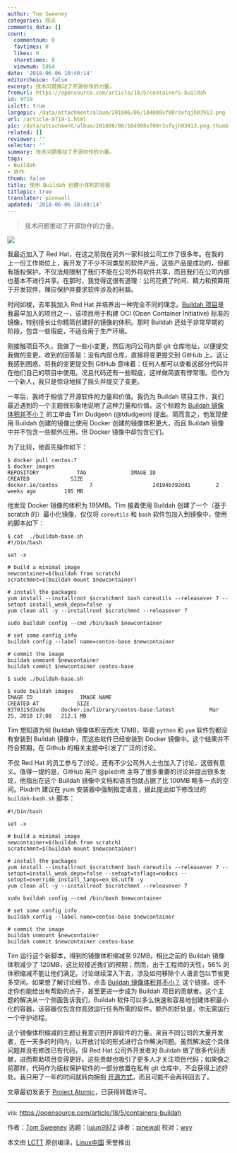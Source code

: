 ```yaml
---
author: Tom Sweeney
categories: 观点
comments_data: []
count:
  commentnum: 0
  favtimes: 0
  likes: 0
  sharetimes: 0
  viewnum: 5864
date: '2018-06-06 10:40:14'
editorchoice: false
excerpt: 技术问题推动了开源协作的力量。
fromurl: https://opensource.com/article/18/5/containers-buildah
id: 9719
islctt: true
largepic: /data/attachment/album/201806/06/104008xf00r3xfqjh03913.png
url: /article-9719-1.html
pic: /data/attachment/album/201806/06/104008xf00r3xfqjh03913.png.thumb.jpg
related: []
reviewer: ''
selector: ''
summary: 技术问题推动了开源协作的力量。
tags:
- Buildah
- 协作
thumb: false
title: 使用 Buildah 创建小体积的容器
titlepic: true
translator: pinewall
updated: '2018-06-06 10:40:14'
---
```



> 
> 技术问题推动了开源协作的力量。
> 
> 
> 


![](/data/attachment/album/201806/06/104008xf00r3xfqjh03913.png)


我最近加入了 Red Hat，在这之前我在另外一家科技公司工作了很多年。在我的上一份工作岗位上，我开发了不少不同类型的软件产品，这些产品是成功的，但都有版权保护。不仅法规限制了我们不能在公司外将软件共享，而且我们在公司内部也基本不进行共享。在那时，我觉得这很有道理：公司花费了时间、精力和预算用于开发软件，理应保护并要求软件涉及的利益。


时间如梭，去年我加入 Red Hat 并培养出一种完全不同的理念。[Buildah 项目](https://github.com/projectatomic/buildah)是我最早加入的项目之一，该项目用于构建 OCI (Open Container Initiative) 标准的镜像，特别擅长让你精简创建好的镜像的体积。那时 Buildah 还处于非常早期的阶段，包含一些瑕疵，不适合用于生产环境。


刚接触项目不久，我做了一些小变更，然后询问公司内部 git 仓库地址，以便提交我做的变更。收到的回答是：没有内部仓库，直接将变更提交到 GitHub 上。这让我感到困惑，将我的变更提交到 GitHub 意味着：任何人都可以查看这部分代码并在他们自己的项目中使用。况且代码还有一些瑕疵，这样做简直有悖常理。但作为一个新人，我只是惊讶地摇了摇头并提交了变更。


一年后，我终于相信了开源软件的力量和价值。我仍为 Buildah 项目工作，我们最近遇到的一个主题很形象地说明了这种力量和价值。这个标题为 [Buildah 镜像体积并不小？](https://github.com/projectatomic/buildah/issues/532) 的工单由 Tim Dudgeon (@tdudgeon) 提出。简而言之，他发现使用 Buildah 创建的镜像比使用 Docker 创建的镜像体积更大，而且 Buildah 镜像中并不包含一些额外应用，但 Docker 镜像中却包含它们。


为了比较，他首先操作如下：



```
$ docker pull centos:7
$ docker images
REPOSITORY            TAG              IMAGE ID                 CREATED             SIZE
docker.io/centos          7                   2d194b392dd1        2 weeks ago         195 MB

```

他发现 Docker 镜像的体积为 195MB。Tim 接着使用 Buildah 创建了一个（基于 scratch 的）最小化镜像，仅仅将 `coreutils` 和 `bash` 软件包加入到镜像中，使用的脚本如下：



```
$ cat  ./buildah-base.sh
#!/bin/bash

set -x

# build a minimal image
newcontainer=$(buildah from scratch)
scratchmnt=$(buildah mount $newcontainer)

# install the packages
yum install --installroot $scratchmnt bash coreutils --releasever 7 --setopt install_weak_deps=false -y
yum clean all -y --installroot $scratchmnt --releasever 7

sudo buildah config --cmd /bin/bash $newcontainer

# set some config info
buildah config --label name=centos-base $newcontainer

# commit the image
buildah unmount $newcontainer
buildah commit $newcontainer centos-base

$ sudo ./buildah-base.sh

$ sudo buildah images
IMAGE ID               IMAGE NAME                                             CREATED AT            SIZE
8379315d3e3e     docker.io/library/centos-base:latest           Mar 25, 2018 17:08   212.1 MB

```

Tim 想知道为何 Buildah 镜像体积反而大 17MB，毕竟 `python` 和 `yum` 软件包都没有安装到 Buildah 镜像中，而这些软件已经安装到 Docker 镜像中。这个结果并不符合预期，在 Github 的相关主题中引发了广泛的讨论。


不仅 Red Hat 的员工参与了讨论，还有不少公司外人士也加入了讨论，这很有意义。值得一提的是，GitHub 用户 @pixdrift 主导了很多重要的讨论并提出很多发现，他指出在这个 Buildah 镜像中文档和语言包就占据了比 100MB 略多一点的空间。Pixdrift 建议在 yum 安装器中强制指定语言，据此提出如下修改过的 `buildah-bash.sh` 脚本：



```
#!/bin/bash

set -x

# build a minimal image
newcontainer=$(buildah from scratch)
scratchmnt=$(buildah mount $newcontainer)

# install the packages
yum install --installroot $scratchmnt bash coreutils --releasever 7 --setopt=install_weak_deps=false --setopt=tsflags=nodocs --setopt=override_install_langs=en_US.utf8 -y
yum clean all -y --installroot $scratchmnt --releasever 7

sudo buildah config --cmd /bin/bash $newcontainer

# set some config info
buildah config --label name=centos-base $newcontainer

# commit the image
buildah unmount $newcontainer
buildah commit $newcontainer centos-base

```

Tim 运行这个新脚本，得到的镜像体积缩减至 92MB，相比之前的 Buildah 镜像体积减少了 120MB，这比较接近我们的预期；然而，出于工程师的天性，56% 的体积缩减不能让他们满足。讨论继续深入下去，涉及如何移除个人语言包以节省更多空间。如果想了解讨论细节，点击 [Buildah 镜像体积并不小？](https://github.com/projectatomic/buildah/issues/532) 这个链接。说不定你也能给出有帮助的点子，甚至更进一步成为 Buildah 项目的贡献者。这个主题的解决从一个侧面告诉我们，Buildah 软件可以多么快速和容易地创建体积最小化的容器，该容器仅包含你高效运行任务所需的软件。额外的好处是，你无需运行一个守护进程。


这个镜像体积缩减的主题让我意识到开源软件的力量。来自不同公司的大量开发者，在一天多的时间内，以开放讨论的形式进行合作解决问题。虽然解决这个具体问题并没有修改已有代码，但 Red Hat 公司外开发者对 Buildah 做了很多代码贡献，进而帮助项目变得更好。这些贡献也吸引了更多人才关注项目代码；如果像之前那样，代码作为版权保护软件的一部分放置在私有 git 仓库中，不会获得上述好处。我只用了一年的时间就转向拥抱 [开源方式](https://twitter.com/opensourceway)，而且可能不会再转回去了。


文章最初发表于 [Project Atomic](http://www.projectatomic.io/blog/2018/04/open-source-what-a-concept/)，已获得转载许可。




---


via: <https://opensource.com/article/18/5/containers-buildah>


作者：[Tom Sweeney](https://opensource.com/users/tomsweeneyredhat) 选题：[lujun9972](https://github.com/lujun9972) 译者：[pinewall](https://github.com/pinewall) 校对：[wxy](https://github.com/wxy)


本文由 [LCTT](https://github.com/LCTT/TranslateProject) 原创编译，[Linux中国](https://linux.cn/) 荣誉推出